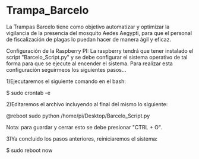 # Trampa_Barcelo
La Trampas Barcelo  tiene como objetivo automatizar y optimizar la vigilancia de la presencia del mosquito Aedes Aegypti, para que el personal de fiscalización de plagas lo puedan hacer de manera ágil y eficaz.

Configuración de la Raspberry PI:
La raspberry tendrá que tener instalado el script "Barcelo_Script.py" y se debe configurar el sistema operativo de tal forma para que se ejecute al encender el sistema.
Para realizar esta configuración seguirmeos los siguientes pasos...

1)Ejecutaremos el siguiente comando en el bash:

$ sudo crontab -e

2)Editaremos el archivo incluyendo al final del mismo lo siguiente:

@reboot sudo python /home/pi/Desktop/Barcelo_Script.py

Nota: para guardar y cerrar esto se debe presionar "CTRL + O".

3)Ya concluido los pasos anteriores, reiniciaremos el sistema:

$ sudo reboot now
